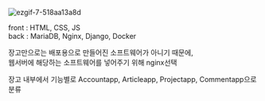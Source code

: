 
![ezgif-7-518aa13a8d](https://github.com/uthem150/insta_project/assets/142042011/0eec46ab-952e-4a07-af74-35cc6ddba69c)

front : HTML, CSS, JS  
back : MariaDB, Nginx, Django, Docker  
  
장고만으로는 배포용으로 만들어진 소프트웨어가 아니기 때문에,  
웹서버에 해당하는 소프트웨어를 넣어주기 위해 nginx선택  

장고 내부에서 기능별로 Accountapp, Articleapp, Projectapp, Commentapp으로 분류
